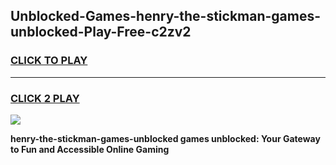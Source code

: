 
## Unblocked-Games-henry-the-stickman-games-unblocked-Play-Free-c2zv2
<h3>
<a href="https://premium76.site?title=henry-the-stickman-games-unblocked&ref=22A">CLICK TO PLAY</a></h3>
<hr>

<h3>
<a href="https://premium76.site?title=henry-the-stickman-games-unblocked&ref=22A">CLICK 2 PLAY</a>
  
</h3>

<a href="https://premium76.site?title=henry-the-stickman-games-unblocked&ref=22A"><img src="https://clearcache.store/games.png"></a>


**henry-the-stickman-games-unblocked games unblocked: Your Gateway to Fun and Accessible Online Gaming**
